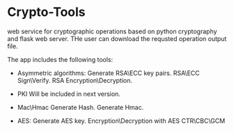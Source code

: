 # Crypto-Tools
web service for cryptographic operations based on python cryptography and flask web server.
THe user can download the requsted operation output file.

The app includes the following tools:

+ Asymmetric algorithms:
Generate RSA\ECC key pairs.
RSA\ECC Sign\Verify. 
RSA Encryption\Decryption.

+ PKI
Will be included in next version.

+ Mac\Hmac
Generate Hash.
Generate Hmac.

+ AES:
Generate AES key.
Encryption\Decryption with AES CTR\CBC\GCM

